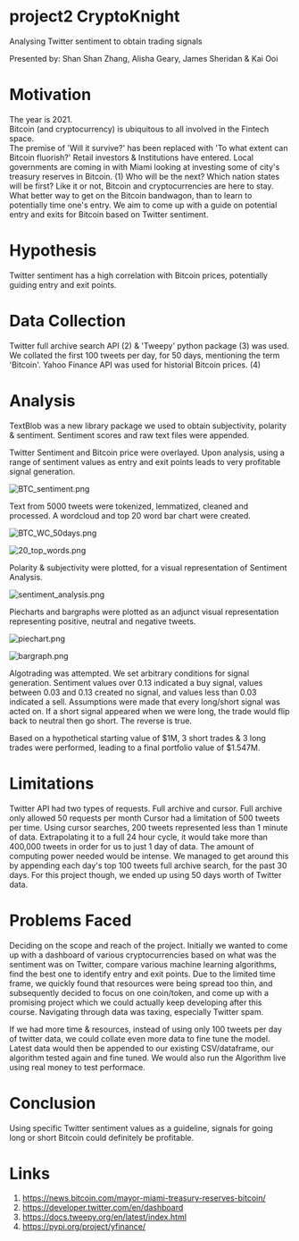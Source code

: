 # project2 CryptoKnight
Analysing Twitter sentiment to obtain trading signals

Presented by: Shan Shan Zhang, Alisha Geary, James Sheridan & Kai Ooi

# Motivation
The year is 2021.  
Bitcoin (and cryptocurrency) is ubiquitous to all involved in the Fintech space.  
The premise of 'Will it survive?' has been replaced with 'To what extent can Bitcoin fluorish?' 
Retail investors & Institutions have entered.
Local governments are coming in with Miami looking at investing some of city's treasury reserves in Bitcoin. (1)
Who will be the next? Which nation states will be first?
Like it or not, Bitcoin and cryptocurrencies are here to stay.
What better way to get on the Bitcoin bandwagon, than to learn to potentially time one's entry.
We aim to come up with a guide on potential entry and exits for Bitcoin based on Twitter sentiment.

# Hypothesis
Twitter sentiment has a high correlation with Bitcoin prices, potentially guiding entry and exit points.

# Data Collection
Twitter full archive search API (2) & 'Tweepy' python package (3) was used.
We collated the first 100 tweets per day, for 50 days, mentioning the term 'Bitcoin'.
Yahoo Finance API was used for historial Bitcoin prices. (4)

# Analysis
TextBlob was a new library package we used to obtain subjectivity, polarity & sentiment.
Sentiment scores and raw text files were appended.

Twitter Sentiment and Bitcoin price were overlayed.
Upon analysis, using a range of sentiment values as entry and exit points leads to very profitable signal generation.

![BTC_sentiment.png](images/BTC_sentiment.png)

Text from 5000 tweets were tokenized, lemmatized, cleaned and processed.
A wordcloud and top 20 word bar chart were created.

![BTC_WC_50days.png](images/BTC_WC_50days.png)

![20_top_words.png](images/20_top_words.png)

Polarity & subjectivity were plotted, for a visual representation of Sentiment Analysis.

![sentiment_analysis.png](images/sentiment_analysis.png)

Piecharts and bargraphs were plotted as an adjunct visual representation representing positive, neutral and negative tweets.

![piechart.png](images/piechart.png)

![bargraph.png](images/bargraph.png)

Algotrading was attempted.
We set arbitrary conditions for signal generation.
Sentiment values over 0.13 indicated a buy signal, values between 0.03 and 0.13 created no signal, and values less than 0.03 indicated a sell.
Assumptions were made that every long/short signal was acted on. If a short signal appeared when we were long, the trade would flip back to neutral then go short. The reverse is true.

Based on a hypothetical starting value of $1M, 3 short trades & 3 long trades were performed, leading to a final portfolio value of $1.547M.

# Limitations
Twitter API had two types of requests.
Full archive and cursor.
Full archive only allowed 50 requests per month
Cursor had a limitation of 500 tweets per time.
Using cursor searches, 200 tweets represented less than 1 minute of data.
Extrapolating it to a full 24 hour cycle, it would take more than 400,000 tweets in order for us to just 1 day of data.
The amount of computing power needed would be intense.
We managed to get around this by appending each day's top 100 tweets full archive search, for the past 30 days. For this project though, we ended up using 50 days worth of Twitter data.

# Problems Faced
Deciding on the scope and reach of the project.
Initially we wanted to come up with a dashboard of various cryptocurrencies based on what was the sentiment was on Twitter, compare various machine learning algorithms, find the best one to identify entry and exit points.
Due to the limited time frame, we quickly found that resources were being spread too thin, and subsequently decided to focus on one coin/token, and come up with a promising project which we could actually keep developing after this course.
Navigating through data was taxing, especially Twitter spam.

If we had more time & resources, instead of using only 100 tweets per day of twitter data, we could collate even more data to fine tune the model. Latest data would then be appended to our existing CSV/dataframe, our algorithm tested again and fine tuned.
We would also run the Algorithm live using real money to test performace.

# Conclusion
Using specific Twitter sentiment values as a guideline, signals for going long or short Bitcoin could definitely be profitable.

# Links
1. https://news.bitcoin.com/mayor-miami-treasury-reserves-bitcoin/
2. https://developer.twitter.com/en/dashboard
3. https://docs.tweepy.org/en/latest/index.html
4. https://pypi.org/project/yfinance/